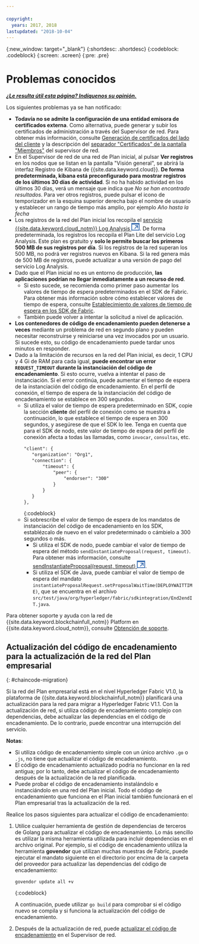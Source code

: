 ```yaml
---

copyright:
  years: 2017, 2018
lastupdated: "2018-10-04"
---
```


{:new_window: target="_blank"}
{:shortdesc: .shortdesc}
{:codeblock: .codeblock}
{:screen: .screen}
{:pre: .pre}


# Problemas conocidos


***[¿Le resulta útil esta página? Indíquenos su opinión.](https://www.surveygizmo.com/s3/4501493/IBM-Blockchain-Documentation)***


Los siguientes problemas ya se han notificado:
- **Todavía no se admite la configuración de una entidad emisora de certificados externa**. Como alternativa, puede generar y subir los certificados de administración a través del Supervisor de red. Para obtener más información, consulte [Generación de certificados del lado del cliente](/docs/services/blockchain/v10_application.html#enroll-app) y la descripción del [separador "Certificados" de la pantalla "Miembros"](/docs/services/blockchain/v10_dashboard.html#members) del supervisor de red.
- En el Supervisor de red de una red de Plan inicial, al pulsar **Ver registros** en los nodos que se listan en la pantalla "Visión general", se abrirá la interfaz Registro de Kibana de {{site.data.keyword.cloud}}. **De forma predeterminada, kibana está preconfigurado para mostrar registros de los últimos 30 días de actividad**. Si no ha habido actividad en los últimos 30 días, verá un mensaje que indica que *No se han encontrado resultados*. Para ver otros registros, puede pulsar el icono de temporizador en la esquina superior derecha bajo el nombre de usuario y establecer un rango de tiempo más amplio, por ejemplo *Año hasta la fecha*
- Los registros de la red del Plan inicial los recopila el [servicio {{site.data.keyword.cloud_notm}} Log Analysis ![Icono de enlace externo](images/external_link.svg "Icono de enlace externo")](https://console.bluemix.net/catalog/services/log-analysis). De forma predeterminada, los registros los recopila el Plan Lite del servicio Log Analysis. Este plan es gratuito y **solo le permite buscar los primeros 500 MB de sus registros por día**. Si los registros de la red superan los 500 MB, no podrá ver registros nuevos en Kibana. Si la red genera más de 500 MB de registros, puede actualizar a una versión de pago del servicio Log Analysis.
- Dado que el Plan inicial no es un entorno de producción, **las aplicaciones podrían no llegar inmediatamente a un recurso de red**.
  - Si esto sucede, se recomienda como primer paso aumentar los valores de tiempo de espera predeterminados en el SDK de Fabric. Para obtener más información sobre cómo establecer valores de tiempo de espera, consulte [Establecimiento de valores de tiempo de espera en los SDK de Fabric](/docs/services/blockchain/v10_application.html#set-timeout-in-sdk).
  - También puede volver a intentar la solicitud a nivel de aplicación.
- **Los contenedores de código de encadenamiento pueden detenerse a veces** mediante un problema de red en segundo plano y pueden necesitar reconstruirse y reiniciarse una vez invocados por un usuario. Si sucede esto, su código de encadenamiento puede tardar unos minutos en responder.
- Dado a la limitación de recursos en la red del Plan inicial, es decir, 1 CPU y 4 Gi de RAM para cada igual, **puede encontrar un error `REQUEST_TIMEOUT` durante la instanciación del código de encadenamiento**. Si esto ocurre, vuelva a intentar el paso de instanciación. Si el error continúa, puede aumentar el tiempo de espera de la instanciación del código de encadenamiento. En el perfil de conexión, el tiempo de espera de la instanciación del código de encadenamiento se establece en 300 segundos.
  - Si utiliza el valor de tiempo de espera predeterminado en SDK, copie la sección **cliente** del perfil de conexión como se muestra a continuación, lo que establece el tiempo de espera en 300 segundos, y asegúrese de que el SDK lo lee. Tenga en cuenta que para el SDK de nodo, este valor de tiempo de espera del perfil de conexión afecta a todas las llamadas, como `invocar`, `consultas`, etc.
    ```
    "client": {
       "organization": "Org1",
       "connection": {
           "timeout": {
               "peer": {
                   "endorser": "300"
               }
           }
       }
    },
    ```
    {:codeblock}
  - Si sobrescribe el valor de tiempo de espera de los mandatos de instanciación del código de encadenamiento en los SDK, establézcalo de nuevo en el valor predeterminado o cámbielo a 300 segundos o más.
    - Si utiliza el SDK de nodo, puede cambiar el valor de tiempo de espera del método `sendInstantiateProposal(request, timeout)`. Para obtener más información, consulte [sendInstantiateProposal(request, timeout) ![Icono de enlace externo](images/external_link.svg "Icono de enlace externo")](https://fabric-sdk-node.github.io/Channel.html#sendInstantiateProposal).
    - Si utiliza el SDK de Java, puede cambiar el valor de tiempo de espera del mandato `instantiateProposalRequest.setProposalWaitTime(DEPLOYWAITTIME)`, que se encuentra en el archivo `src/test/java/org/hyperledger/fabric/sdkintegration/End2endIT.java`.

Para obtener soporte y ayuda con la red de {{site.data.keyword.blockchainfull_notm}} Platform en {{site.data.keyword.cloud_notm}}, consulte [Obtención de soporte](/docs/services/blockchain/ibmblockchain_support.html).


## Actualización del código de encadenamiento para la actualización de la red del Plan empresarial
{: #chaincode-migration}

Si la red del Plan empresarial está en el nivel Hyperledger Fabric V1.0, la plataforma de {{site.data.keyword.blockchainfull_notm}} planificará una actualización para la red para migrar a Hyperledger Fabric V1.1. Con la actualización de red, si utiliza código de encadenamiento complejo con dependencias, debe actualizar las dependencias en el código de encadenamiento. De lo contrario, puede encontrar una interrupción del servicio.

**Notas**:
- Si utiliza código de encadenamiento simple con un único archivo `.go` o `.js`, no tiene que actualizar el código de encadenamiento.
- El código de encadenamiento actualizado podría no funcionar en la red antigua; por lo tanto, debe actualizar el código de encadenamiento después de la actualización de la red planificada.
- Puede probar el código de encadenamiento instalándolo e instanciándolo en una red del Plan inicial. Todo el código de encadenamiento que funciona en el Plan inicial también funcionará en el Plan empresarial tras la actualización de la red.

Realice los pasos siguientes para actualizar el código de encadenamiento:
1. Utilice cualquier herramienta de gestión de dependencias de terceros de Golang para actualizar el código de encadenamiento. Lo más sencillo es utilizar la misma herramienta utilizada para incluir dependencias en el archivo original. Por ejemplo, si el código de encadenamiento utiliza la herramienta **govendor** que utilizan muchas muestras de Fabric, puede ejecutar el mandato siguiente en el directorio por encima de la carpeta del proveedor para actualizar las dependencias del código de encadenamiento:
    ```
    govendor update all +v
    ```
    {:codeblock}

    A continuación, puede utilizar `go build` para comprobar si el código nuevo se compila y si funciona la actualización del código de encadenamiento.

2. Después de la actualización de red, puede [actualizar el código de encadenamiento](/docs/services/blockchain/howto/install_instantiate_chaincode.html#updating-a-chaincode) en el Supervisor de red.
